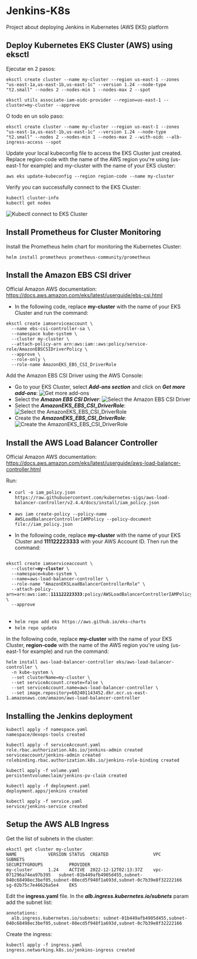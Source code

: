 # Jenkins-K8s
Project about deploying Jenkins in Kubernetes (AWS EKS) platform

## Deploy Kubernetes EKS Cluster (AWS) using eksctl
Ejecutar en 2 pasos:
```
eksctl create cluster --name my-cluster --region us-east-1 --zones "us-east-1a,us-east-1b,us-east-1c" --version 1.24 --node-type "t2.small" --nodes 2 --nodes-min 1 --nodes-max 2 --spot
```
```
eksctl utils associate-iam-oidc-provider --region=us-east-1 --cluster=my-cluster --approve
```
O todo en un solo paso:
```
eksctl create cluster --name my-cluster --region us-east-1 --zones "us-east-1a,us-east-1b,us-east-1c" --version 1.24 --node-type "t2.small" --nodes 2 --nodes-min 1 --nodes-max 2 --with-oidc --alb-ingress-access --spot
```

Update your local kubeconfig file to access the EKS Cluster just created. Replace region-code with the name of the AWS region you're using (us-east-1 for example) and my-cluster with the name of your EKS cluster:
```
aws eks update-kubeconfig --region region-code --name my-cluster
```

Verify you can successfully connect to the EKS Cluster:
```
kubectl cluster-info
kubectl get nodes
```
![Kubectl connect to EKS Cluster](https://johnruizcampos.com/wp-content/uploads/kubectl_eks_cluster.jpg)

## Install Prometheus for Cluster Monitoring
Install the Prometheus helm chart for monitoring the Kubernetes Cluster:
```
helm install prometheus prometheus-community/prometheus
```
## Install the Amazon EBS CSI driver
Official Amazon AWS documentation: https://docs.aws.amazon.com/eks/latest/userguide/ebs-csi.html

- In the following code, replace **my-cluster** with the name of your EKS Cluster and run the command:
```
eksctl create iamserviceaccount \
  --name ebs-csi-controller-sa \
  --namespace kube-system \
  --cluster my-cluster \
  --attach-policy-arn arn:aws:iam::aws:policy/service-role/AmazonEBSCSIDriverPolicy \
  --approve \
  --role-only \
  --role-name AmazonEKS_EBS_CSI_DriverRole
```
Add the Amazon EBS CSI Driver using the AWS Console:
- Go to your EKS Cluster, select **_Add-ons section_** and click on **_Get more add-ons_**:
![Get more add-ons](https://johnruizcampos.com/wp-content/uploads/aws_eks_cluster_k8s_1.jpg)
- Select the **_Amazon EBS CSI Driver_**:
![Select the Amazon EBS CSI Driver](https://johnruizcampos.com/wp-content/uploads/aws_eks_cluster_k8s_2.jpg)
- Select the **_AmazonEKS_EBS_CSI_DriverRole_**:
![Select the AmazonEKS_EBS_CSI_DriverRole](https://johnruizcampos.com/wp-content/uploads/aws_eks_cluster_k8s_3.jpg)
- Create the **_AmazonEKS_EBS_CSI_DriverRole_**:
![Create the AmazonEKS_EBS_CSI_DriverRole](https://johnruizcampos.com/wp-content/uploads/aws_eks_cluster_k8s_4.jpg)

## Install the AWS Load Balancer Controller
Official Amazon AWS documentation: https://docs.aws.amazon.com/eks/latest/userguide/aws-load-balancer-controller.html

Run:
- `curl -o iam_policy.json https://raw.githubusercontent.com/kubernetes-sigs/aws-load-balancer-controller/v2.4.4/docs/install/iam_policy.json`

- `aws iam create-policy --policy-name AWSLoadBalancerControllerIAMPolicy --policy-document file://iam_policy.json `

- In the following code, replace **my-cluster** with the name of your EKS Cluster and **111122223333** with your AWS Account ID. Then run the command:

<pre>
<code>
eksctl create iamserviceaccount \
  --cluster=<b>my-cluster</b> \
  --namespace=kube-system \
  --name=aws-load-balancer-controller \
  --role-name "AmazonEKSLoadBalancerControllerRole" \
  --attach-policy-arn=arn:aws:iam::<b>111122223333</b>:policy/AWSLoadBalancerControllerIAMPolicy \
  --approve 
</code>
</pre>

- `helm repo add eks https://aws.github.io/eks-charts `
- `helm repo update`

In the following code, replace **my-cluster** with the name of your EKS Cluster, **region-code** with the name of the AWS region you're using (us-east-1 for example) and run the command:
```
helm install aws-load-balancer-controller eks/aws-load-balancer-controller \
  -n kube-system \
  --set clusterName=my-cluster \
  --set serviceAccount.create=false \
  --set serviceAccount.name=aws-load-balancer-controller \
  --set image.repository=602401143452.dkr.ecr.us-east-1.amazonaws.com/amazon/aws-load-balancer-controller
```
## Installing the Jenkins deployment
```
kubectl apply -f namespace.yaml
namespace/devops-tools created
```
```
kubectl apply -f serviceAccount.yaml 
role.rbac.authorization.k8s.io/jenkins-admin created
serviceaccount/jenkins-admin created
rolebinding.rbac.authorization.k8s.io/jenkins-role-binding created
```
```
kubectl apply -f volume.yaml 
persistentvolumeclaim/jenkins-pv-claim created
```
```
kubectl apply -f deployment.yaml 
deployment.apps/jenkins created
```
```
kubectl apply -f service.yaml 
service/jenkins-service created
```

## Setup the AWS ALB Ingress

Get the list of subnets in the cluster:
```
eksctl get cluster my-cluster
NAME            VERSION STATUS  CREATED                 VPC                     SUBNETS                                                                                                 SECURITYGROUPS          PROVIDER
my-cluster      1.24    ACTIVE  2022-12-12T02:13:37Z    vpc-071296a74ea97b395   subnet-01b449afb4905d455,subnet-040c68498ec3bef05,subnet-08ecd5f948f1a693d,subnet-0c7b39e8f32222166     sg-02b75c7e46626a5e4    EKS
```
Edit the **ingress.yaml** file. In the ***alb.ingress.kubernetes.io/subnets*** param add the subnet list:
```
annotations:
  alb.ingress.kubernetes.io/subnets: subnet-01b449afb4905d455,subnet-040c68498ec3bef05,subnet-08ecd5f948f1a693d,subnet-0c7b39e8f32222166
```
Create the ingress:
```
kubectl apply -f ingress.yaml 
ingress.networking.k8s.io/jenkins-ingress created
```
